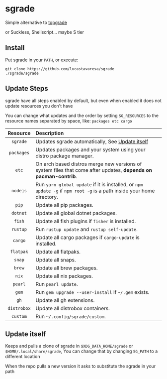 # sgrade

Simple alternative to [topgrade](https://github.com/topgrade-rs/topgrade)

or Suckless, Shellscript... maybe S tier

## Install

Put sgrade in your `PATH`, or execute:

```shellscript
git clone https://github.com/lucastavaresa/sgrade
./sgrade/sgrade
```

## Update Steps

sgrade have all steps enabled by default, but even when enabled
it does not update resources you don't have

You can change what updates and the order by setting `SG_RESOURCES`
to the resource names separated by space, like: `packages etc cargo`

| Resource    | Description                                                                                                            |
|:-----------:|:-----------------------------------------------------------------------------------------------------------------------|
| `sgrade`    | Updates sgrade automatically, See [Update itself](https://github.com/LucasTavaresA/sgrade#update-itself)               |
| `packages`  | Updates packages and your system using your distro package manager.                                                    |
| `etc`       | On arch based distros merge new versions of system files that come after updates, **depends on pacman-contrib**.       |
| `nodejs`    | Run `yarn global update` if it is installed, or `npm update -g` if `npm root -g` is a path inside your home directory. |
| `pip`       | Update all pip packages.                                                                                               |
| `dotnet`    | Update all global dotnet packages.                                                                                     |
| `fish`      | Update all fish plugins if `fisher` is installed.                                                                      |
| `rustup`    | Run `rustup update` and `rustup self-update`.                                                                          |
| `cargo`     | Update all cargo packages if `cargo-update` is installed.                                                              |
| `flatpak`   | Update all flatpaks.                                                                                                   |
| `snap`      | Update all snaps.                                                                                                      |
| `brew`      | Update all brew packages.                                                                                              |
| `nix`       | Update all nix packages.                                                                                               |
| `pearl`     | Run `pearl update`.                                                                                                    |
| `gem`       | Run `gem upgrade --user-install` if `~/.gem` exists.                                                                   |
| `gh`        | Update all gh extensions.                                                                                              |
| `distrobox` | Update all distrobox containers.                                                                                       |
| `custom`    | Run `~/.config/sgrade/custom`.                                                                                         |

## Update itself

Keeps and pulls a clone of sgrade in `$XDG_DATA_HOME/sgrade` or `$HOME/.local/share/sgrade`,
You can change that by changing `SG_PATH` to a different location

When the repo pulls a new version it asks to substitute the sgrade in your path

